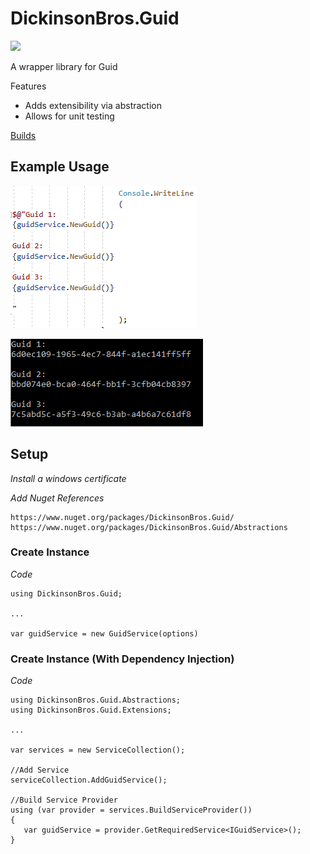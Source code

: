 # DickinsonBros.Guid
<a href="https://www.nuget.org/packages/DickinsonBros.Guid/">
    <img src="https://img.shields.io/nuget/v/DickinsonBros.Guid">
</a>

A wrapper library for Guid

Features

* Adds extensibility via abstraction
* Allows for unit testing

<a href="https://dev.azure.com/marksamdickinson/DickinsonBros/_build?definitionScope=%5CDickinsonBros.Guid">Builds</a>

<h2>Example Usage</h2>

![Alt text](https://raw.githubusercontent.com/msdickinson/DickinsonBros.Guid/develop/GuidSampleUsage.PNG)

![Alt text](https://raw.githubusercontent.com/msdickinson/DickinsonBros.Guid/develop/GuidSampleOutput.PNG)

<h2>Setup</h2>

<i>Install a windows certificate</i>

<i>Add Nuget References</i>

    https://www.nuget.org/packages/DickinsonBros.Guid/
    https://www.nuget.org/packages/DickinsonBros.Guid/Abstractions

<h3>Create Instance</h3>

<i>Code</i>
    
    using DickinsonBros.Guid;
    
    ...
    
    var guidService = new GuidService(options)

<h3>Create Instance (With Dependency Injection)</h3>

<i>Code</i>
    
    using DickinsonBros.Guid.Abstractions;
    using DickinsonBros.Guid.Extensions;
    
    ...  
    
    var services = new ServiceCollection();   
    
    //Add Service
    serviceCollection.AddGuidService();
    
    //Build Service Provider 
    using (var provider = services.BuildServiceProvider())
    {
       var guidService = provider.GetRequiredService<IGuidService>();
    }
